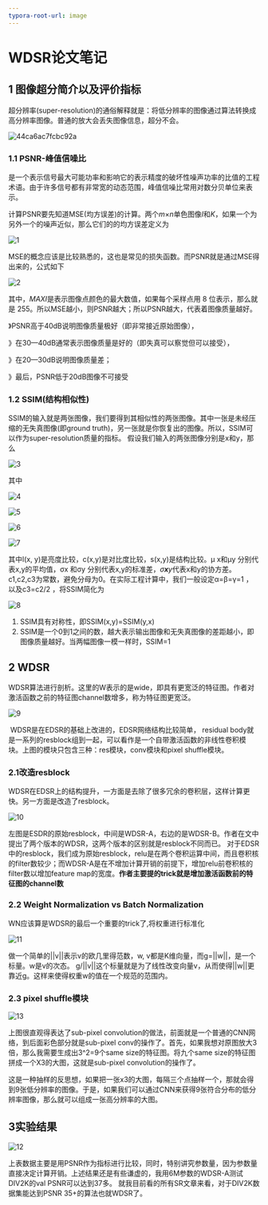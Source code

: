 ```yaml
---
typora-root-url: image
---
```


# WDSR论文笔记

## 1 图像超分简介以及评价指标

超分辨率(super-resolution)的通俗解释就是：将低分辨率的图像通过算法转换成高分辨率图像。普通的放大会丢失图像信息，超分不会。

![44ca6ac7fcbc92a](/44ca6ac7fcbc92a.png)



### 1.1 PSNR-峰值信噪比

​	是一个表示信号最大可能功率和影响它的表示精度的破坏性噪声功率的比值的工程术语。由于许多信号都有非常宽的动态范围，峰值信噪比常用对数分贝单位来表示。

​	 计算PSNR要先知道MSE(均方误差)的计算。两个*m*×*n*单色图像*I*和*K*，如果一个为另外一个的噪声近似，那么它们的的均方误差定义为

![1](/1.PNG)

MSE的概念应该是比较熟悉的，这也是常见的损失函数。而PSNR就是通过MSE得出来的，公式如下

![2](/2.PNG)

其中，*MAXI*是表示图像点颜色的最大数值，如果每个采样点用 8 位表示，那么就是 255。所以MSE越小，则PSNR越大；所以PSNR越大，代表着图像质量越好。

》PSNR高于40dB说明图像质量极好（即非常接近原始图像），

》在30—40dB通常表示图像质量是好的（即失真可以察觉但可以接受），

》在20—30dB说明图像质量差；

》最后，PSNR低于20dB图像不可接受

### 1.2 SSIM(结构相似性)

SSIM的输入就是两张图像，我们要得到其相似性的两张图像。其中一张是未经压缩的无失真图像(即ground truth)，另一张就是你恢复出的图像。所以，SSIM可以作为super-resolution质量的指标。
假设我们输入的两张图像分别是x和y，那么

![3](/3.PNG)

其中

![4](/4.PNG)

![5](/5.PNG)

![6](/6.PNG)

![7](/7.PNG)

其中l(x, y)是亮度比较，c(x,y)是对比度比较，s(x,y)是结构比较。μ 
x和μy 分别代表x,y的平均值，σx 和σy 分别代表x,y的标准差，*σ**x**y*代表x和y的协方差。c1,c2,c3为常数，避免分母为0。在实际工程计算中，我们一般设定α=β=γ=1 ，以及c3=c2/2 ，将SSIM简化为

![8](/8.PNG)

1. SSIM具有对称性，即SSIM(x,y)=SSIM(y,x)
2. SSIM是一个0到1之间的数，越大表示输出图像和无失真图像的差距越小，即图像质量越好。当两幅图像一模一样时，SSIM=1

## 2 WDSR

​	WDSR算法进行剖析。这里的W表示的是wide，即具有更宽泛的特征图。作者对激活函数之前的特征图channel数增多，称为特征图更宽泛。

![9](/9.PNG)

​	WDSR是在EDSR的基础上改进的，EDSR网络结构比较简单， residual body就是一系列的resblock组到一起，可以看作是一个自带激活函数的非线性卷积模块。上图的模块只包含三种：res模块，conv模块和pixel shuffle模块。

### 2.1改造resblock

​	WDSR在EDSR上的结构提升，一方面是去除了很多冗余的卷积层，这样计算更快。另一方面是改造了resblock。

![10](/10.PNG)

左图是ESDR的原始resblock，中间是WDSR-A，右边的是WDSR-B。作者在文中提出了两个版本的WDSR，这两个版本的区别就是resblock不同而已。 对于EDSR中的resblock，我们成为原始resblock，relu是在两个卷积运算中间，而且卷积核的filter数较少；而WDSR-A是在不增加计算开销的前提下，增加relu前卷积核的filter数以增加feature map的宽度。**作者主要提的trick就是增加激活函数前的特征图的channel数**

### 2.2 Weight Normalization vs Batch Normalization

WN应该算是WDSR的最后一个重要的trick了,将权重进行标准化

![11](/11.PNG)

做一个简单的||v||表示v的欧几里得范数，w, v都是K维向量，而g=||w||，是一个标量。w是v的次态。 g/||v||这个标量就是为了线性改变向量v，从而使得||w||更靠近g。这样来使得权重w的值在一个规范的范围内。

### 2.3 pixel shuffle模块

![13](/13.PNG)

上图很直观得表达了sub-pixel convolution的做法，前面就是一个普通的CNN网络，到后面彩色部分就是sub-pixel conv的操作了。首先，如果我想对原图放大3倍，那么我需要生成出3^2=9个same size的特征图。将九个same size的特征图拼成一个X3的大图，这就是sub-pixel convolution的操作了。

这是一种抽样的反思想，如果把一张x3的大图，每隔三个点抽样一个，那就会得到9张低分辨率的图像。于是，如果我们可以通过CNN来获得9张符合分布的低分辨率图像，那么就可以组成一张高分辨率的大图。

## 3实验结果

![12](/12.PNG)

上表数据主要是用PSNR作为指标进行比较，同时，特别讲究参数量，因为参数量直接决定计算开销。上述结果还是有些谦虚的，我用6M参数的WDSR-A测试DIV2K的val PSNR可以达到37多。 就我目前看的所有SR文章来看，对于DIV2K数据集能达到PSNR 35+的算法也就WDSR了。